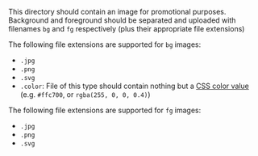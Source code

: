 This directory should contain an image for promotional purposes.
Background and foreground should be separated and uploaded with filenames `bg` and `fg` respectively (plus their appropriate file extensions)

The following file extensions are supported for `bg` images:

- `.jpg`
- `.png`
- `.svg`
- `.color`: File of this type should contain nothing but a [CSS color value](https://developer.mozilla.org/en-US/docs/Web/CSS/color_value#Values) (e.g. `#ffc700`, or `rgba(255, 0, 0, 0.4)`)

The following file extensions are supported for `fg` images:

- `.jpg`
- `.png`
- `.svg`

